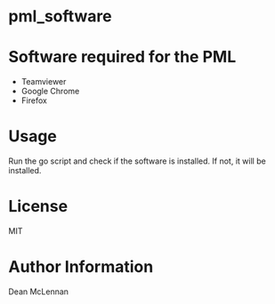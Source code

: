 # pml_software

# Software required for the PML

- Teamviewer
- Google Chrome
- Firefox

# Usage

Run the go script and check if the software is installed. If not, it will be installed.

# License

MIT

# Author Information

Dean McLennan
